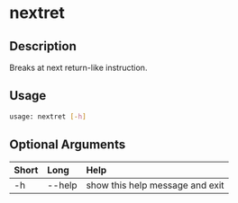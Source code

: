 <!-- THIS PART OF THIS FILE IS AUTOGENERATED. DO NOT MODIFY IT. See scripts/generate_docs.sh -->




# nextret

## Description


Breaks at next return-like instruction.
## Usage


```bash
usage: nextret [-h]

```
## Optional Arguments

|Short|Long|Help|
| :--- | :--- | :--- |
|-h|--help|show this help message and exit|

<!-- END OF AUTOGENERATED PART. Do not modify this line or the line below, they mark the end of the auto-generated part of the file. If you want to extend the documentation in a way which cannot easily be done by adding to the command help description, write below the following line. -->
<!-- ------------\>8---- ----\>8---- ----\>8------------ -->
